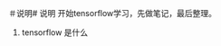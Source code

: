 ＃说明# 说明 
开始tensorflow学习，先做笔记，最后整理。


1. tensorflow 是什么


<!--stackedit_data:
eyJoaXN0b3J5IjpbLTE4NDk1ODc0OSwxNzI3MzYzNDIyXX0=
-->